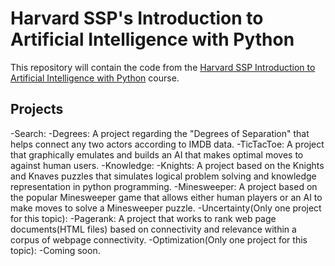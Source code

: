 # Harvard SSP's Introduction to Artificial Intelligence with Python
This repository will contain the code from the [Harvard SSP Introduction to Artificial Intelligence with Python](https://cs50.harvard.edu/summer/ai/2021/#optimization) course.

## Projects
  -Search:
    -Degrees: A project regarding the "Degrees of Separation" that helps connect any two actors according to IMDB data.
    -TicTacToe: A project that graphically emulates and builds an AI that makes optimal moves to against human users.
  -Knowledge:
    -Knights: A project based on the Knights and Knaves puzzles that simulates logical problem solving and knowledge representation in python programming.
    -Minesweeper: A project based on the popular Minesweeper game that allows either human players or an AI to make moves to solve a Minesweeper puzzle.
  -Uncertainty(Only one project for this  topic):
    -Pagerank: A project that works to rank web page documents(HTML files) based on connectivity and relevance within a corpus of webpage connectivity.
  -Optimization(Only one project for this topic):
    -Coming soon.
